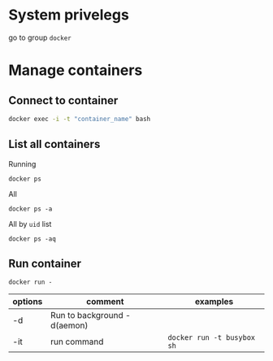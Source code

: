 # System privelegs
go to group `docker`

# Manage containers

## Connect to container
```bash
docker exec -i -t "container_name" bash
```

## List all containers

Running

```
docker ps
```

All

```
docker ps -a
```

All by `uid` list

```
docker ps -aq
```

## Run container
```
docker run -
```
options | comment                            | examples
---     |---                                 |---
-d      | Run to background -d(aemon)        |
-it     | run command                        | `docker run -t busybox sh`

